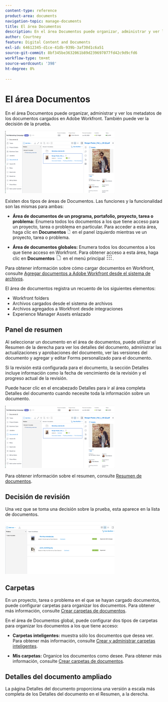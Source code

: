 ```yaml
---
content-type: reference
product-area: documents
navigation-topic: manage-documents
title: El área Documentos
description: En el área Documentos puede organizar, administrar y ver los metadatos de los documentos cargados en Adobe Workfront. También puede ver la decisión de la prueba.
author: Courtney
feature: Digital Content and Documents
exl-id: 64612345-d1ce-41db-939b-3af30d1c6a51
source-git-commit: 8bf345be3632061b89d239697077fd42c9d9cfd6
workflow-type: tm+mt
source-wordcount: '398'
ht-degree: 0%

---
```


# El área Documentos

En el área Documentos puede organizar, administrar y ver los metadatos de los documentos cargados en Adobe Workfront. También puede ver la decisión de la prueba.

![](assets/documents-area-v2-350x199.png)

Existen dos tipos de áreas de Documentos. Las funciones y la funcionalidad son las mismas para ambas:

* **Área de documentos de un programa, portafolio, proyecto, tarea o problema:** Enumera todos los documentos a los que tiene acceso para un proyecto, tarea o problema en particular. Para acceder a esta área, haga clic en **Documentos** ![](assets/document-icon-12x14.png) en el panel izquierdo mientras ve un proyecto, tarea o problema.

* **Área de documentos globales:** Enumera todos los documentos a los que tiene acceso en Workfront. Para obtener acceso a esta área, haga clic en **Documentos** ![](assets/document-icon.png) en el menú principal ![](assets/main-menu-icon.png).

Para obtener información sobre cómo cargar documentos en Workfront, consulte [Agregar documentos a Adobe Workfront desde el sistema de archivos](../../documents/adding-documents-to-workfront/add-documents-from-file-system.md).


El área de documentos registra un recuento de los siguientes elementos:

* Workfront folders
* Archivos cargados desde el sistema de archivos
* Archivos agregados a Workfront desde integraciones
* Experience Manager Assets enlazado

## Panel de resumen

Al seleccionar un documento en el área de documentos, puede utilizar el Resumen de la derecha para ver los detalles del documento, administrar las actualizaciones y aprobaciones del documento, ver las versiones del documento y agregar y editar Forms personalizado para el documento.

Si la revisión está configurada para el documento, la sección Detalles incluye información como la fecha de vencimiento de la revisión y el progreso actual de la revisión.

Puede hacer clic en el encabezado Detalles para ir al área completa Detalles del documento cuando necesite toda la información sobre un documento.

![](assets/documents-area-v2-350x199.png)

Para obtener información sobre el resumen, consulte [Resumen de documentos](../../documents/managing-documents/summary-for-documents.md).

## Decisión de revisión

Una vez que se toma una decisión sobre la prueba, esta aparece en la lista de documentos.

![](assets/proof-decision---doc-list-350x168.png)

## Carpetas

En un proyecto, tarea o problema en el que se hayan cargado documentos, puede configurar carpetas para organizar los documentos. Para obtener más información, consulte [Crear carpetas de documentos](../../documents/organizing-documents/create-documents-folder.md).

En el área de Documentos global, puede configurar dos tipos de carpetas para organizar los documentos a los que tiene acceso:

* **Carpetas inteligentes:** muestra sólo los documentos que desea ver. Para obtener más información, consulte [Crear y administrar carpetas inteligentes](../../documents/organizing-documents/create-manage-smart-folders.md).

* **Mis carpetas:** Organice los documentos como desee. Para obtener más información, consulte [Crear carpetas de documentos](../../documents/organizing-documents/create-documents-folder.md).

## Detalles del documento ampliado

La página Detalles del documento proporciona una versión a escala más completa de los Detalles del documento en el Resumen, a la derecha.
